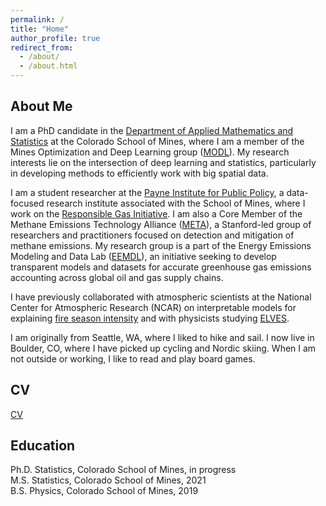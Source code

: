 ```yaml
---
permalink: /
title: "Home"
author_profile: true
redirect_from: 
  - /about/
  - /about.html
---
```



About Me
------
I am a PhD candidate in the [Department of Applied Mathematics and Statistics](https://ams.mines.edu/) at the Colorado School of Mines, where I am a member of the Mines Optimization and Deep Learning group ([MODL](https://ams.mines.edu/optimization-and-deep-learning/)). My research interests lie on the intersection of deep learning and statistics, particularly in developing methods to efficiently work with big spatial data. 



I am a student researcher at the [Payne Institute for Public Policy](https://payneinstitute.mines.edu/), a data-focused research institute associated with the School of Mines, where I work on the [Responsible Gas Initiative](https://www.mines.edu/global-energy-future/responsiblegas/). I am also a Core Member of the Methane Emissions Technology Alliance ([META](https://ngi.stanford.edu/events-news/meta-seminars)), a Stanford-led group of researchers and practitioners focused on detection and mitigation of methane emissions. My research group is a part of the Energy Emissions Modeling and Data Lab ([EEMDL](https://www.eemdl.utexas.edu/)), an initiative seeking to develop transparent models and datasets for accurate greenhouse gas emissions accounting across global oil and gas supply chains.

I have previously collaborated with atmospheric scientists at the National Center for Atmospheric Research (NCAR) on interpretable models for explaining [fire season intensity](https://doi.org/10.1029/2022JD036774) and with physicists studying [ELVES](https://wsdaniels.github.io/files/2019_daniels_physics_senior_design.pdf).

I am originally from Seattle, WA, where I liked to hike and sail. I now live in Boulder, CO, where I have picked up cycling and Nordic skiing. When I am not outside or working, I like to read and play board games.

CV
------
[CV](https://wsdaniels.github.io/files/william_daniels_CV_full.pdf)

Education
------
Ph.D. Statistics, Colorado School of Mines, in progress  
M.S. Statistics, Colorado School of Mines, 2021  
B.S. Physics, Colorado School of Mines, 2019
